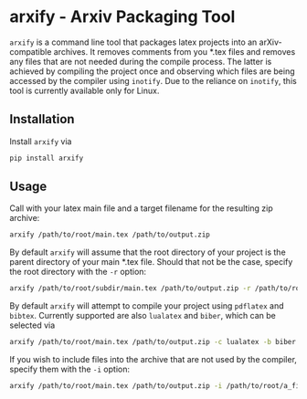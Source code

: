 # arxify - Arxiv Packaging Tool
`arxify` is a command line tool that packages latex projects into an arXiv-compatible archives.
It removes comments from you *.tex files and removes any files that are not needed during the compile process.
The latter is achieved by compiling the project once and observing which files are being accessed by the compiler using `inotify`.
Due to the reliance on `inotify`, this tool is currently available only for Linux.

## Installation
Install `arxify` via 
```bash
pip install arxify
```

## Usage
Call with your latex main file and a target filename for the resulting zip archive:
```bash
arxify /path/to/root/main.tex /path/to/output.zip
```

By default `arxify` will assume that the root directory of your project is the parent directory of your main *.tex file.
Should that not be the case, specify the root directory with the `-r` option:
```bash
arxify /path/to/root/subdir/main.tex /path/to/output.zip -r /path/to/root/
```

By default `arxify` will attempt to compile your project using `pdflatex` and `bibtex`. 
Currently supported are also `lualatex` and `biber`, which can be selected via
```bash
arxify /path/to/root/main.tex /path/to/output.zip -c lualatex -b biber
```

If you wish to include files into the archive that are not used by the compiler, specify them with the `-i` option:
```bash
arxify /path/to/root/main.tex /path/to/output.zip -i /path/to/root/a_file.txt /path/to/root/another_file.txt
```
